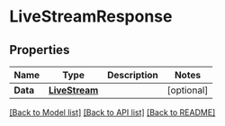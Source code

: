 # LiveStreamResponse

## Properties
Name | Type | Description | Notes
------------ | ------------- | ------------- | -------------
**Data** | [**LiveStream**](.md) |  | [optional] 

[[Back to Model list]](../README.md#documentation-for-models) [[Back to API list]](../README.md#documentation-for-api-endpoints) [[Back to README]](../README.md)


